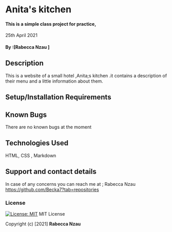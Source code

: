 # Anita's kitchen
#### This is a simple class project for practice, 
25th April 2021
#### By :[Rabecca Nzau ]
## Description
This is a website of a small hotel ,Anita;s kitchen .it contains a description of their menu and a little information about them.
## Setup/Installation Requirements


## Known Bugs
There are no known bugs at the moment
## Technologies Used
HTML,
CSS ,
Markdown
## Support and contact details
In case of any concerns you can reach me at ;
Rabecca Nzau
https://github.com/Becka7?tab=repositories 
### License
[![License: MIT](https://img.shields.io/badge/License-MIT-yellow.svg)](https://opensource.org/licenses/MIT)
MIT License

Copyright (c) [2021] **Rabecca Nzau**

